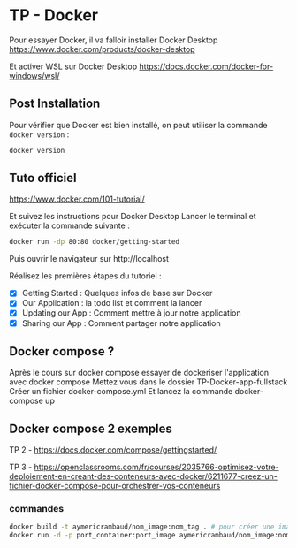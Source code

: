# TP - Docker

Pour essayer Docker, il va falloir installer Docker Desktop
https://www.docker.com/products/docker-desktop

Et activer WSL sur Docker Desktop
https://docs.docker.com/docker-for-windows/wsl/

## Post Installation

Pour vérifier que Docker est bien installé, on peut utiliser la commande `docker version` :

```bash
docker version
```

## Tuto officiel

https://www.docker.com/101-tutorial/

Et suivez les instructions pour Docker Desktop
Lancer le terminal et exécuter la commande suivante :

```bash
docker run -dp 80:80 docker/getting-started
```

Puis ouvrir le navigateur sur http://localhost

Réalisez les premières étapes du tutoriel :

- [x] Getting Started : Quelques infos de base sur Docker 
- [x] Our Application : la todo list et comment la lancer 
- [x] Updating our App : Comment mettre à jour notre application 
- [x] Sharing our App : Comment partager notre application 

## Docker compose ?

Après le cours sur docker compose essayer de dockeriser l'application avec docker compose
Mettez vous dans le dossier TP-Docker-app-fullstack
Créer un fichier docker-compose.yml
Et lancez la commande docker-compose up

## Docker compose 2 exemples

TP 2 - https://docs.docker.com/compose/gettingstarted/

TP 3 - https://openclassrooms.com/fr/courses/2035766-optimisez-votre-deploiement-en-creant-des-conteneurs-avec-docker/6211677-creez-un-fichier-docker-compose-pour-orchestrer-vos-conteneurs

### commandes

```bash
docker build -t aymericrambaud/nom_image:nom_tag . # pour créer une image
docker run -d -p port_container:port_image aymericrambaud/nom_image:nom_tag # pour créer le container avec l'image associer et le nom du tag
```

<!-- ## Notre TP à nous

[x] Nous allons créer une application React avec un serveur NodeJS
[x] Puis nous allons Dockeriser notre application

### Comment s'y prendre ?

1 - [x] Créer un dossier TP-Docker-app-fullstack
2 - Créer une application NodeJS + TS et nommez le dossier : server
    - [x] Créer un serveur express
    - [x] port 3000
    - [x] cors
    - [x] body-parser json
    - [x] routes 
        - [x] GET /server/time -> renvoie l'heure du serveur
        - [x] GET /hello/:name -> renvoie un message de bienvenue avec un nom passé en paramètre
3 - Dockeriser l'application server
    - Dockerfile
        - port 1992
        - [x] .dockerignore
4 - Créer une application React + TS avec vite et nommez le dossier : client
    - Dans le composant App, ajouter un routing avec 2 routes
        - / 
            - afficher un formulaire pour un nom d'utilisateur
            - envoier le nom d'utilisateur à l'API sur la route /hello/:name
            - affichez le message de bienvenue renvoyé par le serveur
        - /time -> afficher l'heure du serveur (grâce à l'API)
5 - Dockeriser l'application client
    - Dockerfile
    - .dockerignore
    - Comment lancer une application "client" ?
6 - Lancer un container du serveur sur le port 2023
7 - Lancer un container du client sur le port 1992 -->